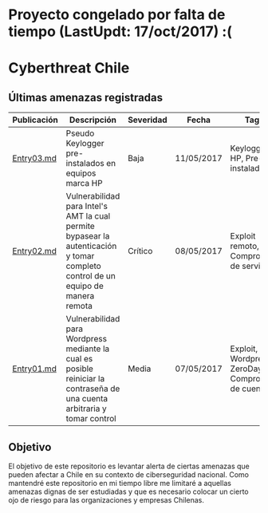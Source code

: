 # Proyecto congelado por falta de tiempo (LastUpdt: 17/oct/2017) :(

# Cyberthreat Chile
## Últimas amenazas registradas

Publicación | Descripción | Severidad | Fecha     | Tags
-------     | ----------- | -------   |---------- | ---------
[Entry03.md](https://github.com/mdiazcl/cyberthreat/blob/master/threats/entry03.md) | Pseudo Keylogger pre-instalados en equipos marca HP | Baja | 11/05/2017 | Keylogger, HP, Pre-instalado
[Entry02.md](https://github.com/mdiazcl/cyberthreat/blob/master/threats/entry02.md) | Vulnerabilidad para Intel's AMT la cual permite bypasear la autenticación y tomar completo control de un equipo de manera remota | Crítico | 08/05/2017 | Exploit remoto, Compromiso de servidor
[Entry01.md](https://github.com/mdiazcl/cyberthreat/blob/master/threats/entry01.md) | Vulnerabilidad para Wordpress mediante la cual es posible reiniciar la contraseña de una cuenta arbitraria y tomar control | Media | 07/05/2017 | Exploit,  Wordpress, ZeroDay, Compromiso de cuentas

## Objetivo
El objetivo de este repositorio es levantar alerta de ciertas amenazas que pueden afectar a Chile en su contexto de ciberseguridad nacional. Como mantendré este repositorio en mi tiempo libre me limitaré a aquellas amenazas dignas de ser estudiadas y que es necesario colocar un cierto ojo de riesgo para las organizaciones y empresas Chilenas.
